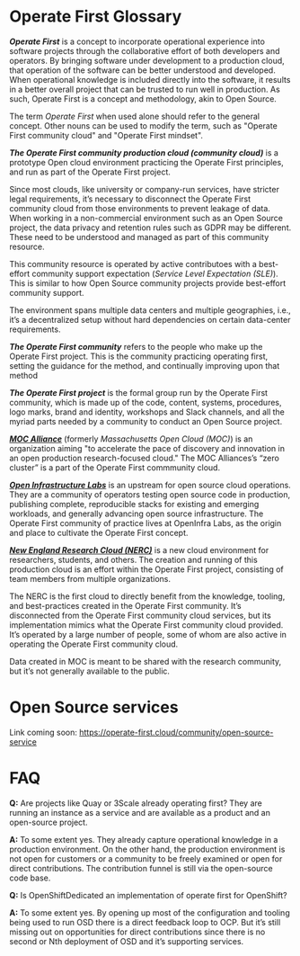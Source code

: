 # Operate First Glossary

**_Operate First_** is a concept to incorporate operational experience into software projects through the collaborative effort of both developers and operators.
By bringing software under development to a production cloud, that operation of the software can be better understood and developed.
When operational knowledge is included directly into the software, it results in a better overall project that can be trusted to run well in production.
As such, Operate First is a concept and methodology, akin to Open Source.

The term _Operate First_ when used alone should refer to the general concept.
Other nouns can be used to modify the term, such as "Operate First community cloud" and "Operate First mindset".

**_The Operate First community production cloud (community cloud)_** is a prototype Open cloud environment practicing the Operate First principles, and run as part of the Operate First project.

Since most clouds, like university or company-run services, have stricter legal requirements, it’s necessary to disconnect the Operate First community cloud from those environments to prevent leakage of data.
When working in a non-commercial environment such as an Open Source project, the data privacy and retention rules such as GDPR may be different.
These need to be understood and managed as part of this community resource.

This community resource is operated by active contributoes with a best-effort community support expectation (_Service Level Expectation (SLE)_).
This is similar to how Open Source community projects provide best-effort community support.

The environment spans multiple data centers and multiple geographies, i.e., it’s a decentralized setup without hard dependencies on certain data-center requirements.

**_The Operate First community_** refers to the people who make up the Operate First project.
This is the community practicing operating first, setting the guidance for the method, and continually improving upon that method

**_The Operate First project_** is the formal group run by the Operate First community, which is made up of the code, content, systems, procedures, logo marks, brand and identity, workshops and Slack channels, and all the myriad parts needed by a community to conduct an Open Source project.

**_[MOC Alliance](https://massopen.cloud)_** (formerly _Massachusetts Open Cloud (MOC)_) is an organization aiming "to accelerate the pace of discovery and innovation in an open production research-focused cloud." The MOC Alliances’s “zero cluster” is a part of the Operate First commmunity cloud.


**_[Open Infrastructure Labs](https://openinfralabs.org)_** is an upstream for open source cloud operations. They are a community of operators testing open source code in production, publishing complete, reproducible stacks for existing and emerging workloads, and generally advancing open source infrastructure. The Operate First community of practice lives at OpenInfra Labs, as the origin and place to cultivate the Operate First concept.

**_[New England Research Cloud (NERC)](https://nerc.mghpcc.org/)_** is a new cloud environment for researchers, students, and others.
The creation and running of this production cloud is an effort within the Operate First project, consisting of team members from multiple organizations.

The NERC is the first cloud to directly benefit from the knowledge, tooling, and best-practices created in the Operate First community.
It’s disconnected from the Operate First community cloud services, but its implementation mimics what the Operate First community cloud provided.
It’s operated by a large number of people, some of whom are also active in operating the Operate First community cloud.

Data created in MOC is meant to be shared with the research community, but it’s not generally available to the public.

# Open Source services

Link coming soon:  https://operate-first.cloud/community/open-source-service

# FAQ

**Q:** Are projects like Quay or 3Scale already operating first? They are running an instance as a service and are available as a product and an open-source project.

**A:** To some extent yes. They already capture operational knowledge in a production environment. On the other hand, the production environment is not open for customers or a community to be freely examined or open for direct contributions. The contribution funnel is still via the open-source code base.

**Q:** Is OpenShiftDedicated an implementation of operate first for OpenShift?

**A:** To some extent yes. By opening up most of the configuration and tooling being used to run OSD there is a direct feedback loop to OCP. But it’s still missing out on opportunities for direct contributions since there is no second or Nth deployment of OSD and it’s supporting services.
